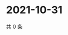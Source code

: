 # 2021-10-31

共 0 条

<!-- BEGIN WEIBO -->
<!-- 最后更新时间 Sun Oct 31 2021 06:13:48 GMT+0800 (China Standard Time) -->

<!-- END WEIBO -->

